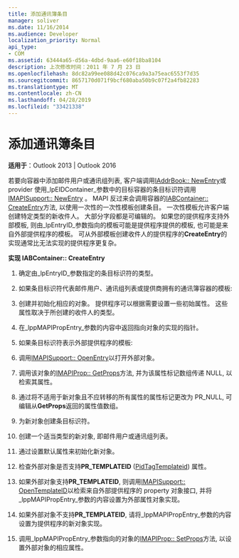 ```yaml
---
title: 添加通讯簿条目
manager: soliver
ms.date: 11/16/2014
ms.audience: Developer
localization_priority: Normal
api_type:
- COM
ms.assetid: 63444a65-d56a-4dbd-9aa6-e60f18ba8104
description: 上次修改时间：2011 年 7 月 23 日
ms.openlocfilehash: 8dc82a99ee088d42c076ca9a3a75eac6553f7d35
ms.sourcegitcommit: 8657170d071f9bcf680aba50b9c07f2a4fb82283
ms.translationtype: MT
ms.contentlocale: zh-CN
ms.lasthandoff: 04/28/2019
ms.locfileid: "33421338"
---
```

# <a name="adding-address-book-entries"></a>添加通讯簿条目

  
  
**适用于**：Outlook 2013 | Outlook 2016 
  
若要向容器中添加邮件用户或通讯组列表, 客户端调用[IAddrBook:: NewEntry](iaddrbook-newentry.md)或 provider 使用_lpEIDContainer_参数中的目标容器的条目标识符调用[IMAPISupport:: NewEntry](imapisupport-newentry.md) 。 MAPI 反过来会调用容器的[IABContainer:: CreateEntry](iabcontainer-createentry.md)方法, 以使用一次性的一次性模板创建条目。 一次性模板允许客户端创建特定类型的新收件人。 大部分字段都是可编辑的。 如果您的提供程序支持外部模板, 则由_lpEntryID_参数指向的模板可能是提供程序提供的模板, 也可能是来自外部提供程序的模板。 可从外部模板创建收件人的提供程序的**CreateEntry**的实现通常比无法实现的提供程序更复杂。 
  
 **实现 IABContainer:: CreateEntry**
  
1. 确定由_lpEntryID_参数指定的条目标识符的类型。 
    
2. 如果条目标识符代表邮件用户、通讯组列表或提供商拥有的通讯簿容器的模板:
    
1. 创建并初始化相应的对象。 提供程序可以根据需要设置一些初始属性。 这些属性取决于所创建的收件人的类型。 
    
2. 在_lppMAPIPropEntry_参数的内容中返回指向对象的实现的指针。 
    
3. 如果条目标识符表示外部提供程序的模板:
    
1. 调用[IMAPISupport:: OpenEntry](imapisupport-openentry.md)以打开外部对象。 
    
2. 调用该对象的[IMAPIProp:: GetProps](imapiprop-getprops.md)方法, 并为该属性标记数组传递 NULL, 以检索其属性。 
    
3. 通过将不适用于新对象且不应转移的所有属性的属性标记更改为 PR_NULL, 可编辑从**GetProps**返回的属性值数组。 
    
4. 为新对象创建条目标识符。 
    
5. 创建一个适当类型的新对象, 即邮件用户或通讯组列表。
    
6. 通过设置默认属性来初始化新对象。
    
7. 检查外部对象是否支持**PR_TEMPLATEID** ([PidTagTemplateid](pidtagtemplateid-canonical-property.md)) 属性。 
    
8. 如果外部对象支持**PR_TEMPLATEID**, 则调用[IMAPISupport:: OpenTemplateID](imapisupport-opentemplateid.md)以检索来自外部提供程序的 property 对象接口, 并将_lppMAPIPropEntry_参数的内容设置为外部属性对象实现。 
    
9. 如果外部对象不支持**PR_TEMPLATEID**, 请将_lppMAPIPropEntry_参数的内容设置为提供程序的新对象实现。 
    
10. 调用_lppMAPIPropEntry_参数指向的对象的[IMAPIProp:: SetProps](imapiprop-setprops.md)方法, 以设置外部对象的相应属性。 
    

